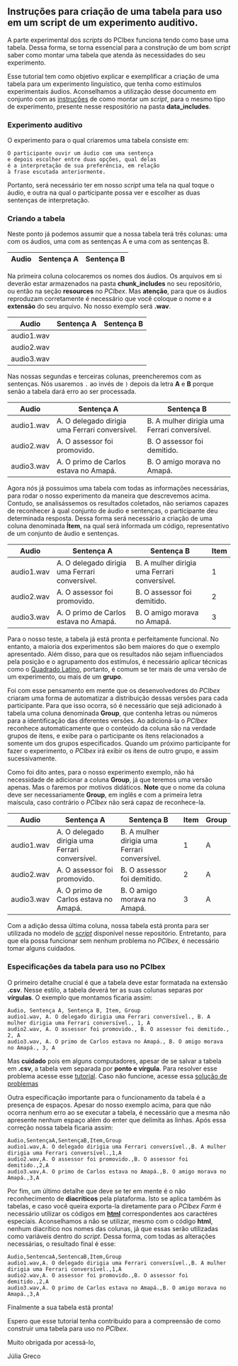 ## Instruções para criação de uma tabela para uso em um script de um experimento auditivo.

A parte experimental dos *scripts* do PCIbex funciona tendo como base uma tabela. Dessa forma, se torna essencial para a construção de um bom *script* saber como montar uma tabela que atenda às necessidades do seu experimento. 

Esse tutorial tem como objetivo explicar e exemplificar a criação de uma tabela para um experimento linguístico, que tenha como estímulos experimentais áudios. Aconselhamos a utilização desse documento em conjunto com as [instruções](https://github.com/julia-greco/minicursoPCibex/blob/master/data_includes/Instru%C3%A7%C3%B5es.md) de como montar um *script*, para o mesmo tipo de experimento, presente nesse respositório na pasta **data_includes**.

### Experimento auditivo

O experimento para o qual criaremos uma tabela consiste em:
```
O participante ouvir um áudio com uma sentença
e depois escolher entre duas opções, qual delas 
é a interpretação de sua preferência, em relação
à frase escutada anteriormente.
```
Portanto, será necessário ter em nosso *script* uma tela na qual toque o áudio, e outra na qual o participante possa ver e escolher as duas sentenças de interpretação.

### Criando a tabela

Neste ponto já podemos assumir que a nossa tabela terá três colunas: uma com os áudios, uma com as sentenças A e uma com as sentenças B.

| Audio | Sentença A | Sentença B |
|-------|------------|------------|

Na primeira coluna colocaremos os nomes dos áudios. Os arquivos em si deverão estar armazenados na pasta **chunk_includes** no seu repositório, ou então na seção **resources** no *PCIbex*. Mas **atenção**, para que os áudios reproduzam corretamente é necessário que você coloque o nome e a **extensão** do seu arquivo. No nosso exemplo será **.wav**.

| Audio | Sentença A | Sentença B |
|-------|------------|------------|
| audio1.wav |  |  |
| audio2.wav |  |  |
| audio3.wav |  |  |

Nas nossas segundas e terceiras colunas, preencheremos com as sentenças. Nós usaremos `.` ao invés de `)` depois da letra **A** e **B** porque senão a tabela dará erro ao ser processada.

| Audio | Sentença A | Sentença B |
|-------|------------|------------|
| audio1.wav | A. O delegado dirigia uma Ferrari conversível. | B. A mulher dirigia uma Ferrari conversível. |
| audio2.wav | A. O assessor foi promovido. | B. O assessor foi demitido. |
| audio3.wav | A. O primo de Carlos estava no Amapá. | B. O amigo morava no Amapá. |

Agora nós já possuimos uma tabela com todas as informações necessárias, para rodar o nosso experimento da maneira que descrevemos acima. Contudo, se analisássemos os resultados coletados, não seriamos capazes de reconhecer à qual conjunto de áudio e sentenças, o participante deu determinada resposta. Dessa forma será necessário a criação de uma coluna denominada **Ítem**, na qual será informada um código, representativo de um conjunto de áudio e sentenças.

| Audio | Sentença A | Sentença B | Item |
|-------|------------|------------|------|
| audio1.wav | A. O delegado dirigia uma Ferrari conversível. | B. A mulher dirigia uma Ferrari conversível. | 1 |
| audio2.wav | A. O assessor foi promovido. | B. O assessor foi demitido. | 2 |
| audio3.wav | A. O primo de Carlos estava no Amapá. | B. O amigo morava no Amapá. | 3 |

Para o nosso teste, a tabela já está pronta e perfeitamente funcional. No entanto, a maioria dos experimentos são bem maiores do que o exemplo apresentado. Além disso, para que os resultados não sejam influenciados pela posição e o agrupamento dos estímulos, é necessário aplicar técnicas como o [Quadrado Latino](https://www.ime.unicamp.br/~ftorres/ENSINO/MONOGRAFIAS/Juari1_EA2016.pdf), portanto, é comum se ter mais de uma versão de um experimento, ou mais de um **grupo**.

Foi com esse pensamento em mente que os desenvolvedores do *PCIbex* criaram uma forma de automatizar a distribuição dessas versões para cada participante. Para que isso ocorra, só é necessário que sejá adicionado à tabela uma coluna denominada **Group**, que contenha letras ou números para a identificação das diferentes versões. Ao adicioná-la o *PCIbex* reconhece automaticamente que o conteúdo da coluna são na verdade grupos de ítens, e exibe para o participante os ítens relacionados a somente um dos grupos especificados. Quando um próximo participante for fazer o experimento, o *PCIbex* irá exibir os ítens de outro grupo, e assim sucessivamente.

Como foi dito antes, para o nosso experimento exemplo, não há necessidade de adicionar a coluna **Group**, já que teremos uma versão apenas. Mas o faremos por motivos didáticos. **Note** que o nome da coluna deve ser necessariamente **Group**, em inglês e com a primeira letra maíscula, caso contrário o *PCIbex* não será capaz de reconhece-la.

| Audio | Sentença A | Sentença B | Item | Group |
|-------|------------|------------|------|-------|
| audio1.wav | A. O delegado dirigia uma Ferrari conversível. | B. A mulher dirigia uma Ferrari conversível. | 1 | A |
| audio2.wav | A. O assessor foi promovido. | B. O assessor foi demitido. | 2 | A |
| audio3.wav | A. O primo de Carlos estava no Amapá. | B. O amigo morava no Amapá. | 3 | A |

Com a adição dessa última coluna, nossa tabela está pronta para ser utilizada no modelo de [*script*](https://github.com/julia-greco/minicursoPCibex/blob/master/data_includes/script_auditivo.js) disponível nesse repositório. Entretanto, para que ela possa funcionar sem nenhum problema no *PCIbex*, é necessário tomar alguns cuidados.

### Especificações da tabela para uso no PCIbex

O primeiro detalhe crucial é que a tabela deve estar formatada na extensão **.csv**. Nesse estilo, a tabela deverá ter as suas colunas separas por **vírgulas**. O exemplo que montamos ficaria assim:
```
Audio, Sentença A, Sentença B, Item, Group
audio1.wav, A. O delegado dirigia uma Ferrari conversível., B. A mulher dirigia uma Ferrari conversível., 1, A 
audio2.wav, A. O assessor foi promovido., B. O assessor foi demitido., 2, A
audio3.wav, A. O primo de Carlos estava no Amapá., B. O amigo morava no Amapá., 3, A
```
Mas **cuidado** pois em alguns computadores, apesar de se salvar a tabela em **.csv**, a tabela vem separada por **ponto e vírgula**. Para resolver esse problema acesse esse [tutorial](http://ptcomputador.com/Sistemas/windows/220763.html). Caso não funcione, acesse essa [solução de problemas](https://www.clubedohardware.com.br/topic/1024802-como-configurar-delimitador-csv-de-%C2%B4%C2%B4-para-%C2%B4%C2%B4/?do=findComment&comment=5636864)

Outra especificação importante para o funcionamento da tabela é a presença de espaços. Apesar do nosso exemplo acima, para que não ocorra nenhum erro ao se executar a tabela, é necessário que a mesma não apresente nenhum espaço além do enter que delimita as linhas. Após essa correção nossa tabela ficaria assim:
```
Audio,SentençaA,SentençaB,Item,Group
audio1.wav,A. O delegado dirigia uma Ferrari conversível.,B. A mulher dirigia uma Ferrari conversível.,1,A 
audio2.wav,A. O assessor foi promovido.,B. O assessor foi demitido.,2,A
audio3.wav,A. O primo de Carlos estava no Amapá.,B. O amigo morava no Amapá.,3,A
```
Por fim, um último detalhe que deve se ter em mente é o não reconhecimento de **diacríticos** pela plataforma. Isto se aplica também às tabelas, e caso você queira exporta-la diretamente para o *PCIbex Farm* é necessário utilizar os códigos em [**html**](http://www.lsi.usp.br/~help/html/iso.html) correspondentes aos caractéres especiais. Aconselhamos a não se utilizar, mesmo com o código **html**, nenhum diacrítico nos nomes das colunas, já que essas serão utilizadas como variáveis dentro do *script*. Dessa forma, com todas as alterações necessárias, o resultado final é esse:
```
Audio,SentencaA,SentencaB,Item,Group
audio1.wav,A. O delegado dirigia uma Ferrari conversível.,B. A mulher dirigia uma Ferrari conversível.,1,A 
audio2.wav,A. O assessor foi promovido.,B. O assessor foi demitido.,2,A
audio3.wav,A. O primo de Carlos estava no Amapá.,B. O amigo morava no Amapá.,3,A
```

Finalmente a sua tabela está pronta! 

Espero que esse tutorial tenha contribuído para a compreensão de como construir uma tabela para uso no *PCIbex*.

Muito obrigada por acessá-lo,

Júlia Greco



